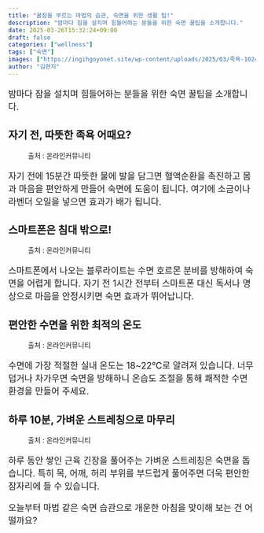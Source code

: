 ```yaml
---
title: "꿀잠을 부르는 마법의 습관, 숙면을 위한 생활 팁!"
description: "밤마다 잠을 설치며 힘들어하는 분들을 위한 숙면 꿀팁을 소개합니다."
date: 2025-03-26T15:32:24+09:00
draft: false
categories: ["wellness"]
tags: ["숙면"]
images: ["https://ingihgoyonet.site/wp-content/uploads/2025/03/족욕-1024x683.jpg", "https://ingihgoyonet.site/wp-content/uploads/2025/03/휴대폰-2-1024x789.jpg", "https://ingihgoyonet.site/wp-content/uploads/2025/03/최적의수면온도-1024x683.jpg", "https://ingihgoyonet.site/wp-content/uploads/2025/03/숙면스트레칭-1024x683.jpg"]
author: "김현지"
---
```


<p style="font-size:18px">밤마다 잠을 설치며 힘들어하는 분들을 위한 숙면 꿀팁을 소개합니다.</p> <h2 >자기 전, 따뜻한 족욕 어때요?</h2> <figure ><img src="https://ingihgoyonet.site/wp-content/uploads/2025/03/족욕-1024x683.jpg" alt="" style="aspect-ratio:16/9;object-fit:cover"/><figcaption >출처 : 온라인커뮤니티</figcaption></figure> <p style="font-size:18px">자기 전에 15분간 따뜻한 물에 발을 담그면 혈액순환을 촉진하고 몸과 마음을 편안하게 만들어 숙면에 도움이 됩니다. 여기에 소금이나 라벤더 오일을 넣으면 효과가 배가 됩니다.</p> <h2 >스마트폰은 침대 밖으로!</h2> <figure ><img src="https://ingihgoyonet.site/wp-content/uploads/2025/03/휴대폰-2-1024x789.jpg" alt="" style="aspect-ratio:16/9;object-fit:cover"/><figcaption >출처 : 온라인커뮤니티</figcaption></figure> <p style="font-size:18px">스마트폰에서 나오는 블루라이트는 수면 호르몬 분비를 방해하여 숙면을 어렵게 합니다. 자기 전 1시간 전부터 스마트폰 대신 독서나 명상으로 마음을 안정시키면 숙면 효과가 뛰어납니다.</p> <h2 >편안한 수면을 위한 최적의 온도</h2> <figure ><img src="https://ingihgoyonet.site/wp-content/uploads/2025/03/최적의수면온도-1024x683.jpg" alt="" style="aspect-ratio:16/9;object-fit:cover"/><figcaption >출처 : 온라인커뮤니티</figcaption></figure> <p style="font-size:18px">수면에 가장 적절한 실내 온도는 18~22℃로 알려져 있습니다. 너무 덥거나 차가우면 숙면을 방해하니 온습도 조절을 통해 쾌적한 수면 환경을 만들어 주세요.</p> <h2 >하루 10분, 가벼운 스트레칭으로 마무리</h2> <figure ><img src="https://ingihgoyonet.site/wp-content/uploads/2025/03/숙면스트레칭-1024x683.jpg" alt="" style="aspect-ratio:16/9;object-fit:cover"/><figcaption >출처 : 온라인커뮤니티</figcaption></figure> <p style="font-size:18px">하루 동안 쌓인 근육 긴장을 풀어주는 가벼운 스트레칭은 숙면을 돕습니다. 특히 목, 어깨, 허리 부위를 부드럽게 풀어주면 더욱 편안한 잠자리에 들 수 있습니다.</p> <p style="font-size:18px">오늘부터 마법 같은 숙면 습관으로 개운한 아침을 맞이해 보는 건 어떨까요?</p>